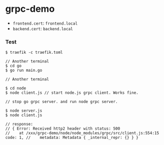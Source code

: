 # grpc-demo

- `frontend.cert`: `frontend.local`
- `backend.cert`: `backend.local`

### Test


```
$ traefik -c traefik.toml

// Another terminal
$ cd go
$ go run main.go

// Another terminal

$ cd node
$ node client.js // start node.js grpc client. Works fine.

```

```
// stop go grpc server. and run node grpc server.

$ node server.js
$ node client.js 

// response:
// { Error: Received http2 header with status: 500
//    at /xxx/grpc-demo/node/node_modules/grpc/src/client.js:554:15 code: 1, //    metadata: Metadata { _internal_repr: {} } }

```